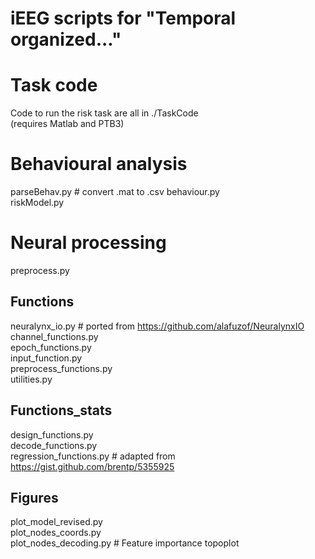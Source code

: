 # iEEG scripts for "Temporal organized..."

# Task code
Code to run the risk task are all in ./TaskCode  
(requires Matlab and PTB3)

# Behavioural analysis
parseBehav.py # convert .mat to .csv 
behaviour.py  
riskModel.py  

# Neural processing
preprocess.py    

## Functions 
neuralynx_io.py # ported from https://github.com/alafuzof/NeuralynxIO  
channel_functions.py  
epoch_functions.py  
input_function.py  
preprocess_functions.py  
utilities.py  

## Functions_stats
design_functions.py  
decode_functions.py  
regression_functions.py # adapted from https://gist.github.com/brentp/5355925  

## Figures 
plot_model_revised.py  
plot_nodes_coords.py  
plot_nodes_decoding.py # Feature importance topoplot  

